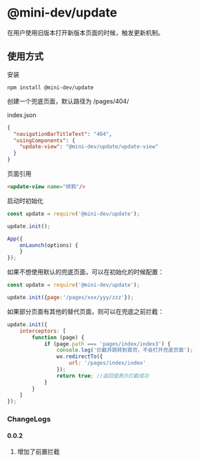 # @mini-dev/update

在用户使用旧版本打开新版本页面的时候，触发更新机制。

## 使用方式

安装

```shell script
npm install @mini-dev/update
```

创建一个兜底页面，默认路径为 /pages/404/

index.json
```json
{
  "navigationBarTitleText": "404",
  "usingComponents": {
    "update-view": "@mini-dev/update/update-view"
  }
}
```
页面引用
```html
<update-view name="拼鸦"/>
```

启动时初始化

```javascript
const update = require('@mini-dev/update');

update.init();

App({
    onLaunch(options) {
    }
});

```

如果不想使用默认的兜底页面，可以在初始化的时候配置：

```javascript
const update = require('@mini-dev/update');

update.init({page:'/pages/xxx/yyy/zzz'});
```

如果部分页面有其他的替代页面，则可以在兜底之前拦截：

```javascript
update.init({
    interceptors: [
        function (page) {
            if (page.path === 'pages/index/index3') {
                console.log('拦截并跳转到首页，不会打开兜底页面');
                wx.redirectTo({
                    url: '/pages/index/index'
                });
                return true; //返回值表示拦截成功
            }
        }
    ]
});
```



### ChangeLogs

#### 0.0.2
1. 增加了前置拦截